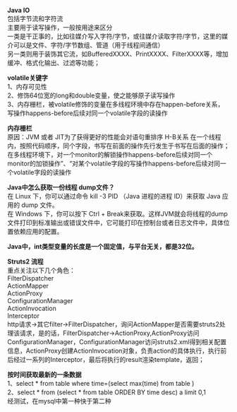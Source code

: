 <strong>Java IO</strong></br>
包括字节流和字符流</br>
主要用于读写操作，一般按用途来区分</br>
一类是干正事的，比如往媒介写入字符/字节，或往媒介读取字符/字节，这里的媒介可以是文件、字符/字节数组、管道（用于线程间通信）</br>
另一类则用于装饰其它流，如BufferedXXXX、PrintXXXX、FilterXXXX等，增加缓冲、格式化输出、过滤等功能；</br>

<strong>volatile关键字</strong></br>
1、内存可见性</br>
2、修饰64位宽的long和double变量，使之能够原子读写操作</br>
3、内存栅栏，被volatile修饰的变量在多线程环境中存在happen-before关系，写操作happens-before后续对同一个volatile字段的读操作</br>

<strong>内存栅栏</strong></br>
原因：JVM 或者 JIT为了获得更好的性能会对语句重排序
H-B关系
在一个线程内，按照代码顺序，同个字段，书写在前面的操作先行发生于书写在后面的操作；
在多线程环境下，对一个monitor的解锁操作happens-before后续对同一个monitor的加锁操作”、“对某个volatile字段的写操作happens-before后续对同一个volatile字段的读操作</br>

<strong>Java中怎么获取一份线程 dump文件？</strong></br>
在 Linux 下，你可以通过命令 kill -3 PID （Java 进程的进程 ID）来获取 Java 应用的 dump 文件。</br>
在 Windows 下，你可以按下 Ctrl + Break来获取。这样JVM就会将线程的dump文件打印到标准输出或错误文件中，它可能打印在控制台或者日志文件中，具体位置依赖应用的配置。</br>

<strong>Java中，int类型变量的长度是一个固定值，与平台无关，都是32位。</strong></br>

<strong>Struts2 流程</strong></br>
重点关注以下几个角色：</br>
FilterDispatcher</br>
ActionMapper</br>
ActionProxy</br>
ConfigurationManager</br>
ActionInvocation</br>
Interceptor</br>
http请求->其它filter->FilterDispatcher，询问ActionMapper是否需要struts2处理该请求，是的话，FilterDispatcher->ActionProxy,ActionProxy访问ConfigurationManager，ConfigurationManager访问struts2.xml得到相关配置信息，ActionProxy创建ActionInvocation对象，负责action的具体执行，执行前后经过一系列的Interceptor，最后将执行的result渲染template，返回；</br>

<strong>按时间获取最新的一条数据</strong></br>
1、select * from table where time=(select max(time) from table )</br>
2、select * from (select * from table ORDER BY time desc) a limit 0,1</br>
经测试，在mysql中第一种快于第二种</br>
